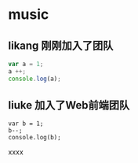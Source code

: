 ﻿# music

## likang 刚刚加入了团队
```Javascript
var a = 1;
a ++;
console.log(a);
```

## liuke 加入了Web前端团队
```
var b = 1;
b--;
console.log(b);
```

xxxx